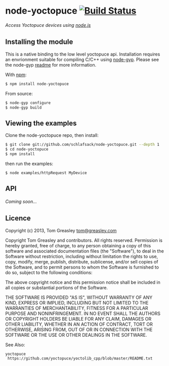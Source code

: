 node-yoctopuce [![Build Status](https://secure.travis-ci.org/schlafsack/node-yoctopuce.png)](http://travis-ci.org/schlafsack/node-yoctopuce)
===

###### Access Yoctopuce devices using [node.js](http://nodejs.org)

Installing the module
---

This is a native binding to the low level yoctopuce api. Installation requires an envrionment suitable for compiling C/C++ using [node-gyp](https://github.com/TooTallNate/node-gyp).
Please see the node-gyp [readme](https://github.com/TooTallNate/node-gyp/blob/master/README.md) for more information.

With [npm](http://npmjs.org/):

```bash
$ npm install node-yoctopuce
```

From source:

```bash
$ node-gyp configure
$ node-gyp build
```

Viewing the examples
---

Clone the node-yoctopuce repo, then install:

```bash
$ git clone git://github.com/schlafsack/node-yoctopuce.git --depth 1
$ cd node-yoctopuce
$ npm install
```

then run the examples:

```bash
$ node examples/httpRequest MyDevice
```

API
---

###### Coming soon...

Licence
---
Copyright (c) 2013, Tom Greasley <tom@greasley.com>

Copyright Tom Greasley and contributors. All rights reserved.
Permission is hereby granted, free of charge, to any person
obtaining a copy of this software and associated documentation
files (the "Software"), to deal in the Software without
restriction, including without limitation the rights to use, copy,
modify, merge, publish, distribute, sublicense, and/or sell copies
of the Software, and to permit persons to whom the Software is
furnished to do so, subject to the following conditions:

The above copyright notice and this permission notice shall be
included in all copies or substantial portions of the Software.

THE SOFTWARE IS PROVIDED "AS IS", WITHOUT WARRANTY OF ANY KIND, EXPRESS OR
IMPLIED, INCLUDING BUT NOT LIMITED TO THE WARRANTIES OF MERCHANTABILITY,
FITNESS FOR A PARTICULAR PURPOSE AND NONINFRINGEMENT. IN NO EVENT SHALL THE
AUTHORS OR COPYRIGHT HOLDERS BE LIABLE FOR ANY CLAIM, DAMAGES OR OTHER
LIABILITY, WHETHER IN AN ACTION OF CONTRACT, TORT OR OTHERWISE, ARISING
FROM, OUT OF OR IN CONNECTION WITH THE SOFTWARE OR THE USE OR OTHER DEALINGS
IN THE SOFTWARE.

See Also:

    yoctopuce
     https://github.com/yoctopuce/yoctolib_cpp/blob/master/README.txt
